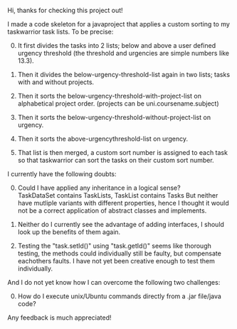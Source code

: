 Hi, thanks for checking this project out!

I made a code skeleton for a javaproject that applies a custom sorting to my taskwarrior task lists. To be precise:

0. It first divides the tasks into 2 lists; below and above a user defined urgency threshold 
(the threshold and urgencies are simple numbers like 13.3). 

1. Then it divides the below-urgency-threshold-list again in two lists; tasks with and without projects.

2. Then it sorts the below-urgency-threshold-with-project-list on alphabetical project order. (projects can be uni.coursename.subject)

3. Then it sorts the below-urgency-threshold-without-project-list on urgency.

4. Then it sorts the above-urgencythreshold-list on urgency.

5. That list is then merged, a custom sort number is assigned to each task so that taskwarrior can sort the tasks
on their custom sort number.

I currently have the following doubts:

0. Could I have applied any inheritance in a logical sense?  
TaskDataSet contains TaskLists, 
TaskList contains Tasks
But neither have mutliple variants with different properties, hence I thought it would not be a correct
application of abstract classes and implements.

1. Neither do I currently see the advantage of adding interfaces, I should look up the benefits of them again.

2. Testing the "task.setId()" using "task.getId()" seems like thorough testing, the methods could individually still 
be faulty, but compensate eachothers faults. I have not yet been creative enough to test them individually.

And I do not yet know how I can overcome the following two challenges:

0. How do I execute unix/Ubuntu commands directly from a .jar file/java code?


Any feedback is much appreciated!

